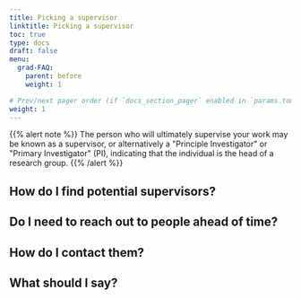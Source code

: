 ```yaml
---
title: Picking a supervisor
linktitle: Picking a supervisor
toc: true
type: docs
draft: false
menu:
  grad-FAQ:
    parent: before
    weight: 1

# Prev/next pager order (if `docs_section_pager` enabled in `params.toml`)
weight: 1
---
```


{{% alert note %}}
The person who will ultimately supervise your work may be known as a supervisor, or alternatively a "Principle Investigator" or "Primary Investigator" (PI), indicating that the individual is the head of a research group.
{{% /alert %}}

## How do I find potential supervisors?

## Do I need to reach out to people ahead of time?

## How do I contact them?

## What should I say?
